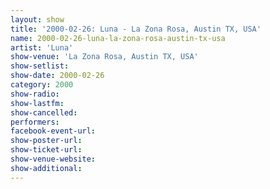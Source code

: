 ```yaml
---
layout: show
title: '2000-02-26: Luna - La Zona Rosa, Austin TX, USA'
name: 2000-02-26-luna-la-zona-rosa-austin-tx-usa
artist: 'Luna'
show-venue: 'La Zona Rosa, Austin TX, USA'
show-setlist: 
show-date: 2000-02-26
category: 2000
show-radio: 
show-lastfm: 
show-cancelled: 
performers: 
facebook-event-url: 
show-poster-url: 
show-ticket-url: 
show-venue-website: 
show-additional: 
---
```


